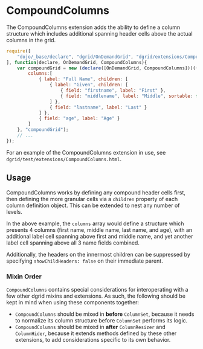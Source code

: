 # CompoundColumns

The CompoundColumns extension adds the ability to define a column structure
which includes additional spanning header cells above the actual columns in the
grid.

```js
require([
    "dojo/_base/declare", "dgrid/OnDemandGrid", "dgrid/extensions/CompoundColumns"
], function(declare, OnDemandGrid, CompoundColumns){
    var compoundGrid = new (declare([OnDemandGrid, CompoundColumns]))({
        columns:[
            { label: "Full Name", children: [
                { label: "Given", children: [
                    { field: "firstname", label: "First" },
                    { field: "middlename", label: "Middle", sortable: false }
                ] },
                { field: "lastname", label: "Last" }
            ] },
            { field: "age", label: "Age" }
        ]
    }, "compoundGrid");
    // ...
});
```

For an example of the CompoundColumns extension in use, see
`dgrid/test/extensions/CompoundColumns.html`.

## Usage

CompoundColumns works by defining any compound header cells first, then defining
the more granular cells via a `children` property of each column definition
object. This can be extended to nest any number of levels.

In the above example, the `columns` array would define a structure which
presents 4 columns (first name, middle name, last name, and age), with an
additional label cell spanning above first and middle name, and yet another
label cell spanning above all 3 name fields combined.

Additionally, the headers on the innermost children can be suppressed by
specifying `showChildHeaders: false` on their immediate parent.

### Mixin Order

`CompoundColumns` contains special considerations for interoperating with a few
other dgrid mixins and extensions.  As such, the following should be kept in
mind when using these components together:

* `CompoundColumns` should be mixed in **before** `ColumnSet`,
  because it needs to normalize its column structure before `ColumnSet` performs its logic.
* `CompoundColumns` should be mixed in **after** `ColumnResizer` and `ColumnHider`,
  because it extends methods defined by these other extensions,
  to add considerations specific to its own behavior.